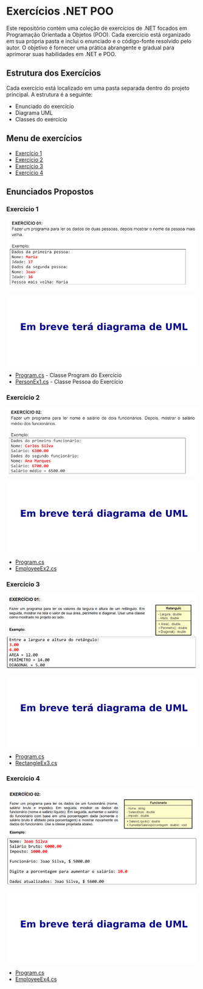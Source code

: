 # Exercícios .NET POO

Este repositório contém uma coleção de exercícios de .NET focados em Programação Orientada a Objetos (POO). Cada exercício está organizado em sua própria pasta e inclui o enunciado e o código-fonte resolvido pelo autor. O objetivo é fornecer uma prática abrangente e gradual para aprimorar suas habilidades em .NET e POO.

## Estrutura dos Exercícios

Cada exercício está localizado em uma pasta separada dentro do projeto principal. A estrutura é a seguinte:

* Enunciado do exercício
* Diagrama UML
* Classes do exercício

## Menu de exercícios 

* [Exercício 1](#exercício-1)
* [Exercício 2](#exercício-2)
* [Exercício 3](#exercício-3)
* [Exercício 4](#exercício-4)



## Enunciados Propostos 

### Exercício 1

![Enunciado do Exercício 1](./Image/exePOO1.png)

![Diagrama do Exercício 1](./Image/soon.png)

* [Program.cs](./OrientacaoObjetos.NET/ProgramPOO1.cs) - Classe Program do Exercício
* [PersonEx1.cs](./OrientacaoObjetos.NET/PersonEx1.cs) - Classe Pessoa do Exercício


### Exercício 2

![Enunciado do Exercício 2](./Image/exePOO2.png)

![Diagrama do Exercício 2](./Image/soon.png)

* [Program.cs](./POO.NET02/ProgramPOO2.cs) 
* [EmployeeEx2.cs](./POO.NET02/EmployeeEx2.cs)

### Exercício 3

![Enunciado do Exercício 3](./Image/exePOO3.png)

![Diagrama do Exercício 3](./Image/soon.png)

* [Program.cs](./POO.NET03/ProgramPOO3.cs) 
* [RectangleEx3.cs](./POO.NET03/RectangleEx3.cs)

### Exercício 4

![Enunciado do Exercício 3](./Image/exePOO4.png)

![Diagrama do Exercício 3](./Image/soon.png)

* [Program.cs](./POO.NET04/ProgramPOO4.cs) 
* [EmployeeEx4.cs](./POO.NET04/EmployeeEx4.cs)



